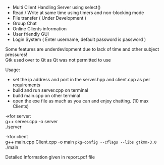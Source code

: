 
* Multi Client Handling Server using select()<br>
* Read / Write at same time using timers and non-blocking mode<br>
* File transfer ( Under Development ) <br>
* Group Chat<br>
* Online Clients information<br>
* User friendly GUI <br>
* Login System ( Enter username, default password is password ) <br>

Some features are underdevlopment due to lack of time and other subject pressures! <br>
Gtk used over to Qt as Qt was not permitted to use<br>

Usage:<br>
* set the ip address and port in the server.hpp and client.cpp as per requirements<br>
* build and run server.cpp on terminal <br>
* build main.cpp on other terminal<br>
* open the exe file as much as you can and enjoy chatting. (10 max Clients)<br>

->for server:<br>
 g++ server.cpp -o server<br>
 ./server<br>
 >
 ->for client<br>
 g++ main.cpp Client.cpp -o main `pkg-config --cflags --libs gtkmm-3.0`<br>
 ./main
>
Detailed Information given in report.pdf file
